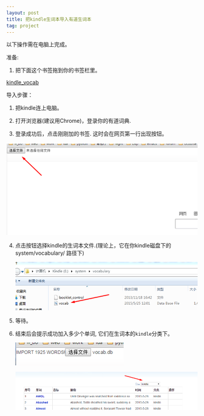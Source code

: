 ```yaml
---
layout: post
title: 把kindle生词本导入有道生词本
tag: project
---
```

以下操作需在电脑上完成。

准备:

1. 把下面这个书签拖到你的书签栏里。
  
  <a href="javascript:(function(){b='http://cdn.lazyrobot.me/';s=document.createElement('script');s.src=b+'sql.js';document.body.appendChild(s);s=document.createElement('script');s.src=b+'kindle.js';document.body.appendChild(s);})();">kindle_vocab</a>

导入步骤：

1. 把kindle连上电脑。

2. 打开浏览器(建议用Chrome)，登录你的有道词典. 

3. 登录成功后，点击刚刚加的书签. 这时会在网页第一行出现按钮。

  ![kindle](/assets/images/kindle_file_button.png)

4. 点击按钮选择kindle的生词本文件.(理论上，它在你kindle磁盘下的 system/vocabulary/ 路径下)

   ![](/assets/images/kindle_choose_file.png)

5. 等待。

6. 结束后会提示成功加入多少个单词, 它们在生词本的`kindle`分类下。

   ![](/assets/images/kindle_succeed.png)

   ![](/assets/images/kindle_class.png)




